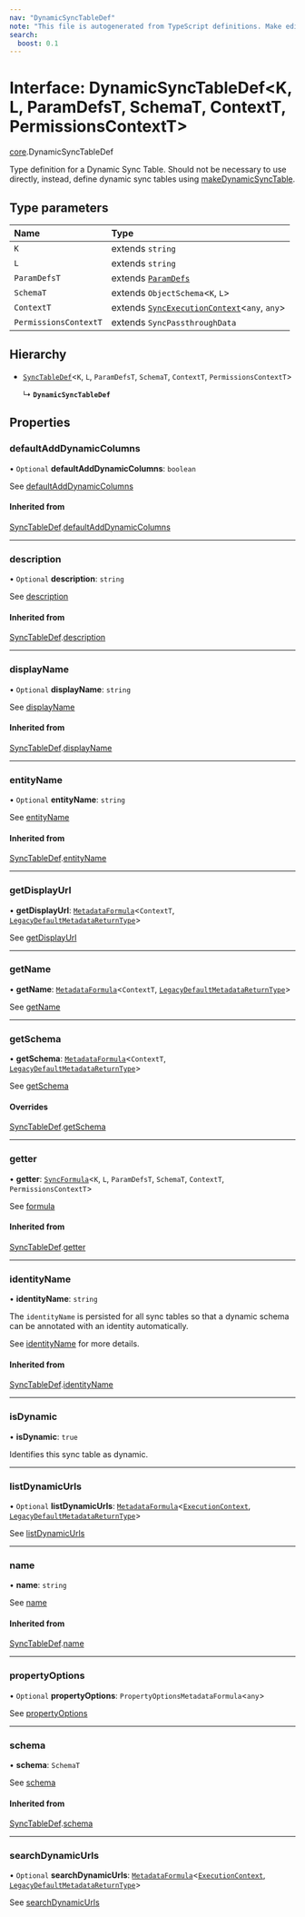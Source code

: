```yaml
---
nav: "DynamicSyncTableDef"
note: "This file is autogenerated from TypeScript definitions. Make edits to the comments in the TypeScript file and then run `make docs` to regenerate this file."
search:
  boost: 0.1
---
```

# Interface: DynamicSyncTableDef<K, L, ParamDefsT, SchemaT, ContextT, PermissionsContextT\>

[core](../modules/core.md).DynamicSyncTableDef

Type definition for a Dynamic Sync Table. Should not be necessary to use directly,
instead, define dynamic sync tables using [makeDynamicSyncTable](../functions/core.makeDynamicSyncTable.md).

## Type parameters

| Name | Type |
| :------ | :------ |
| `K` | extends `string` |
| `L` | extends `string` |
| `ParamDefsT` | extends [`ParamDefs`](../types/core.ParamDefs.md) |
| `SchemaT` | extends `ObjectSchema`<`K`, `L`\> |
| `ContextT` | extends [`SyncExecutionContext`](core.SyncExecutionContext.md)<`any`, `any`\> |
| `PermissionsContextT` | extends `SyncPassthroughData` |

## Hierarchy

- [`SyncTableDef`](core.SyncTableDef.md)<`K`, `L`, `ParamDefsT`, `SchemaT`, `ContextT`, `PermissionsContextT`\>

  ↳ **`DynamicSyncTableDef`**

## Properties

### defaultAddDynamicColumns

• `Optional` **defaultAddDynamicColumns**: `boolean`

See [defaultAddDynamicColumns](core.DynamicOptions.md#defaultadddynamiccolumns)

#### Inherited from

[SyncTableDef](core.SyncTableDef.md).[defaultAddDynamicColumns](core.SyncTableDef.md#defaultadddynamiccolumns)

___

### description

• `Optional` **description**: `string`

See [description](core.SyncTableOptions.md#description)

#### Inherited from

[SyncTableDef](core.SyncTableDef.md).[description](core.SyncTableDef.md#description)

___

### displayName

• `Optional` **displayName**: `string`

See [displayName](core.SyncTableOptions.md#displayname)

#### Inherited from

[SyncTableDef](core.SyncTableDef.md).[displayName](core.SyncTableDef.md#displayname)

___

### entityName

• `Optional` **entityName**: `string`

See [entityName](core.DynamicOptions.md#entityname)

#### Inherited from

[SyncTableDef](core.SyncTableDef.md).[entityName](core.SyncTableDef.md#entityname)

___

### getDisplayUrl

• **getDisplayUrl**: [`MetadataFormula`](../types/core.MetadataFormula.md)<`ContextT`, [`LegacyDefaultMetadataReturnType`](../types/core.LegacyDefaultMetadataReturnType.md)\>

See [getDisplayUrl](core.DynamicSyncTableOptions.md#getdisplayurl)

___

### getName

• **getName**: [`MetadataFormula`](../types/core.MetadataFormula.md)<`ContextT`, [`LegacyDefaultMetadataReturnType`](../types/core.LegacyDefaultMetadataReturnType.md)\>

See [getName](core.DynamicSyncTableOptions.md#getname)

___

### getSchema

• **getSchema**: [`MetadataFormula`](../types/core.MetadataFormula.md)<`ContextT`, [`LegacyDefaultMetadataReturnType`](../types/core.LegacyDefaultMetadataReturnType.md)\>

See [getSchema](core.DynamicSyncTableOptions.md#getschema)

#### Overrides

[SyncTableDef](core.SyncTableDef.md).[getSchema](core.SyncTableDef.md#getschema)

___

### getter

• **getter**: [`SyncFormula`](../types/core.SyncFormula.md)<`K`, `L`, `ParamDefsT`, `SchemaT`, `ContextT`, `PermissionsContextT`\>

See [formula](core.SyncTableOptions.md#formula)

#### Inherited from

[SyncTableDef](core.SyncTableDef.md).[getter](core.SyncTableDef.md#getter)

___

### identityName

• **identityName**: `string`

The `identityName` is persisted for all sync tables so that a dynamic schema
can be annotated with an identity automatically.

See [identityName](core.SyncTableOptions.md#identityname) for more details.

#### Inherited from

[SyncTableDef](core.SyncTableDef.md).[identityName](core.SyncTableDef.md#identityname)

___

### isDynamic

• **isDynamic**: ``true``

Identifies this sync table as dynamic.

___

### listDynamicUrls

• `Optional` **listDynamicUrls**: [`MetadataFormula`](../types/core.MetadataFormula.md)<[`ExecutionContext`](core.ExecutionContext.md), [`LegacyDefaultMetadataReturnType`](../types/core.LegacyDefaultMetadataReturnType.md)\>

See [listDynamicUrls](core.DynamicSyncTableOptions.md#listdynamicurls)

___

### name

• **name**: `string`

See [name](core.SyncTableOptions.md#name)

#### Inherited from

[SyncTableDef](core.SyncTableDef.md).[name](core.SyncTableDef.md#name)

___

### propertyOptions

• `Optional` **propertyOptions**: `PropertyOptionsMetadataFormula`<`any`\>

See [propertyOptions](core.DynamicSyncTableOptions.md#propertyoptions)

___

### schema

• **schema**: `SchemaT`

See [schema](core.SyncTableOptions.md#schema)

#### Inherited from

[SyncTableDef](core.SyncTableDef.md).[schema](core.SyncTableDef.md#schema)

___

### searchDynamicUrls

• `Optional` **searchDynamicUrls**: [`MetadataFormula`](../types/core.MetadataFormula.md)<[`ExecutionContext`](core.ExecutionContext.md), [`LegacyDefaultMetadataReturnType`](../types/core.LegacyDefaultMetadataReturnType.md)\>

See [searchDynamicUrls](core.DynamicSyncTableOptions.md#searchdynamicurls)
